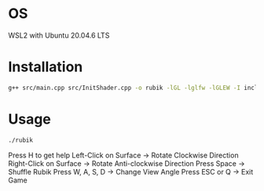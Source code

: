 # OS
WSL2 with Ubuntu 20.04.6 LTS
# Installation

```sh
g++ src/main.cpp src/InitShader.cpp -o rubik -lGL -lglfw -lGLEW -I include/
```
# Usage

```sh
./rubik
```

Press H to get help
Left-Click on Surface -> Rotate Clockwise Direction
Right-Click on Surface -> Rotate Anti-clockwise Direction
Press Space -> Shuffle Rubik
Press W, A, S, D -> Change View Angle
Press ESC or Q -> Exit Game
